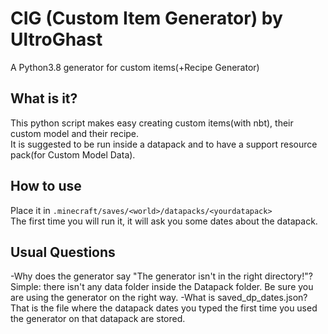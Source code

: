 # CIG (Custom Item Generator) by UltroGhast
A Python3.8 generator for custom items(+Recipe Generator)
## What is it?
This python script makes easy creating custom items(with nbt), their custom model and their recipe.\
It is suggested to be run inside a datapack and to have a support resource pack(for Custom Model Data).

## How to use
Place it in `.minecraft/saves/<world>/datapacks/<yourdatapack>`\
The first time you will run it, it will ask you some dates about the datapack.
## Usual Questions
-Why does the generator say "The generator isn't in the right directory!"?\
Simple: there isn't any data folder inside the Datapack folder. Be sure you are using the generator on the right way.
-What is saved_dp_dates.json?
That is the file where the datapack dates you typed the first time you used the generator on that datapack are stored.
